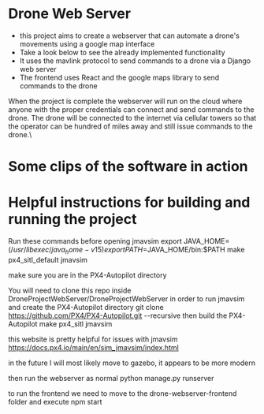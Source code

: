 # Drone Web Server
* this project aims to create a webserver that can automate a drone's movements using a google map interface
* Take a look below to see the already implemented functionality
* It uses the mavlink protocol to send commands to a drone via a Django web server
* The frontend uses React and the google maps library to send commands to the drone 

When the project is complete the webserver will run on the cloud where anyone with the proper credentials 
can connect and send commands to the drone. The drone will be connected to the internet via cellular towers so that
the operator can be hundred of miles away and still issue commands to the drone.\

# Some clips of the software in action





# Helpful instructions for building and running the project
Run these commands before opening jmavsim
export JAVA_HOME=$(/usr/libexec/java_home -v 15)
export PATH=$JAVA_HOME/bin:$PATH
make px4_sitl_default jmavsim

make sure you are in the PX4-Autopilot directory

You will need to clone this repo inside DroneProjectWebServer/DroneProjectWebServer in order to run jmavsim and create
the PX4-Autopilot directory
git clone https://github.com/PX4/PX4-Autopilot.git --recursive
then build the PX4-Autopilot
make px4_sitl jmavsim

this website is pretty helpful for issues with jmavsim
https://docs.px4.io/main/en/sim_jmavsim/index.html

in the future I will most likely move to gazebo, it appears to be more modern

then run the webserver as normal
python manage.py runserver

to run the frontend we need to move to the drone-webserver-frontend folder and execute
npm start